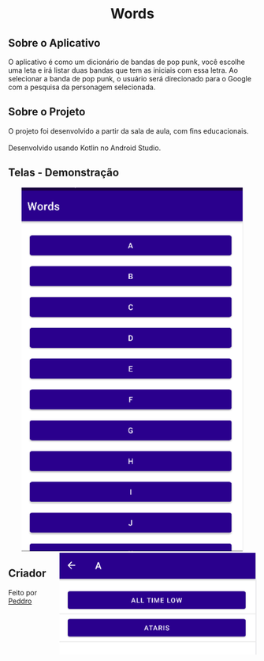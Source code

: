 <h1 align="center"><b>Words </b></h1>
<h2>Sobre o Aplicativo</h2>
O aplicativo é como um dicionário de bandas de pop punk, você escolhe uma leta e irá listar duas bandas que tem as iniciais com essa letra.
Ao selecionar a banda de pop punk, o usuário será direcionado para o Google com a pesquisa da personagem selecionada.
<h2>Sobre o Projeto</h2>
O projeto foi desenvolvido a partir da sala de aula, com fins educacionais. 
<br><br>
Desenvolvido usando Kotlin no Android Studio.
<h2>Telas - Demonstração</h2>
<div align="center" display="flex" justify-content="center">
  <img src="imgReadme/Telainicial.png" width="450px">
  <img src="imgReadme/LetraA.png" align="right" width="400px">
</div>
<h2>Criador</h2>
Feito por <a href="https://github.com/peddrovieira">Peddro</a>
